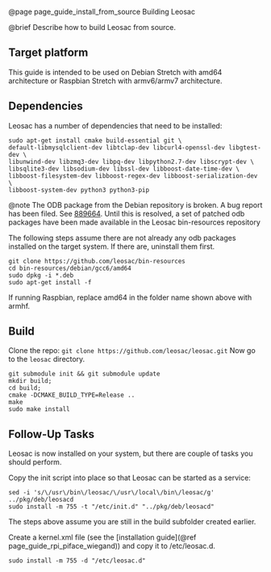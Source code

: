 @page page_guide_install_from_source Building Leosac

@brief Describe how to build Leosac from source.


Target platform
---------------

This guide is intended to be used on Debian Stretch with amd64 architecture or Raspbian Stretch with armv6/armv7 architecture.

Dependencies
------------

Leosac has a number of dependencies that need to be installed:
```
sudo apt-get install cmake build-essential git \
default-libmysqlclient-dev libtclap-dev libcurl4-openssl-dev libgtest-dev \
libunwind-dev libzmq3-dev libpq-dev libpython2.7-dev libscrypt-dev \
libsqlite3-dev libsodium-dev libssl-dev libboost-date-time-dev \
libboost-filesystem-dev libboost-regex-dev libboost-serialization-dev \
libboost-system-dev python3 python3-pip
```

@note The ODB package from the Debian repository is broken. A bug report has been filed. See [889664](https://bugs.debian.org/cgi-bin/bugreport.cgi?bug=889664). Until this is resolved, a set of patched odb packages have been made available in the Leosac bin-resources repository

The following steps assume there are not already any odb packages installed on the target system. If there are, uninstall them first.
```
git clone https://github.com/leosac/bin-resources
cd bin-resources/debian/gcc6/amd64
sudo dpkg -i *.deb
sudo apt-get install -f
```
If running Raspbian, replace amd64 in the folder name shown above with armhf.

Build
-----

Clone the repo: `git clone https://github.com/leosac/leosac.git`
Now go to the `leosac` directory.

```
git submodule init && git submodule update
mkdir build;
cd build;
cmake -DCMAKE_BUILD_TYPE=Release ..
make
sudo make install
```

Follow-Up Tasks
---------------

Leosac is now installed on your system, but there are couple of tasks you should perform.

Copy the init script into place so that Leosac can be started as a service:
```
sed -i 's/\/usr\/bin\/leosac/\/usr\/local\/bin\/leosac/g' ../pkg/deb/leosacd
sudo install -m 755 -t "/etc/init.d" "../pkg/deb/leosacd"
```
The steps above assume you are still in the build subfolder created earlier.

Create a kernel.xml file (see the [installation guide](@ref page_guide_rpi_piface_wiegand)) and copy it to /etc/leosac.d.
```
sudo install -m 755 -d "/etc/leosac.d"
```
